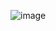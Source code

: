 ![image](https://user-images.githubusercontent.com/103607344/226130271-c94525d6-63ad-4e7d-8699-2332f741318f.png)
